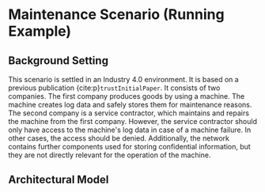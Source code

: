 # Maintenance Scenario (Running Example)

## Background Setting
This scenario is settled in an Industry 4.0 environment. It is based on a previous publication {cite:p}`trustInitialPaper`. It consists of two companies. The first company produces goods by using a machine. The machine creates log data and safely stores them for maintenance reasons. The second company is a service contractor, which maintains and repairs the machine from the first company. However, the service contractor should only have access to the machine's log data in case of a machine failure. In other cases, the access should be denied. Additionally, the network contains further components used for storing confidential information, but they are not directly relevant for the operation of the machine.


## Architectural Model